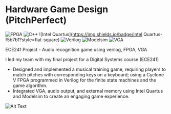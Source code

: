 # Hardware Game Design (PitchPerfect)

![FPGA](https://img.shields.io/badge/FPGA-d7bde2?style=flat-square)
![C++](https://img.shields.io/badge/C++-aed6f1?style=flat-square)
![Intel Quartus](https://img.shields.io/badge/Intel Quartus-f5b7b1?style=flat-square)
![Verilog](https://img.shields.io/badge/Verilog-d5dbdb?style=flat-square)
![Modelsim](https://img.shields.io/badge/Modelsim-aed6f1?style=flat-square)
![VGA](https://img.shields.io/badge/VGA-f5b7b1?style=flat-square)

ECE241 Project - Audio recognition game using verilog, FPGA, VGA


I led my team with my final project for a Digital Systems course (ECE241)

-	Designed and implemented a musical training game, requiring players to match pitches with corresponding keys on a keyboard; using a Cyclone V FPGA programmed in Verilog for the finite state machines and the game algorithm.
-	Integrated VGA, audio output, and external memory using Intel Quartus and Modelsim to create an engaging game experience.

![Alt Text](https://link-to-gif.com/your-gif.gif)
